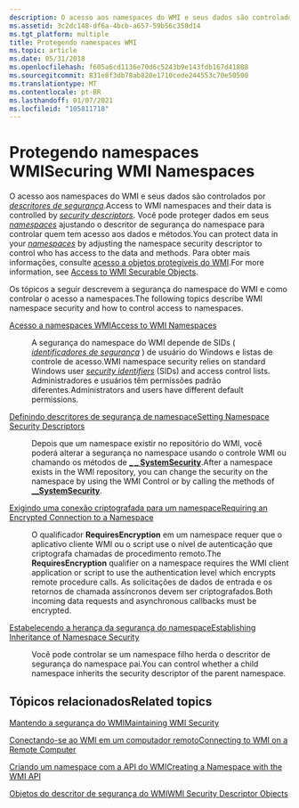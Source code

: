 ```yaml
---
description: O acesso aos namespaces do WMI e seus dados são controlados por descritores de segurança.
ms.assetid: 3c2dc148-df6a-4bcb-a657-59b56c358d14
ms.tgt_platform: multiple
title: Protegendo namespaces WMI
ms.topic: article
ms.date: 05/31/2018
ms.openlocfilehash: f605a6cd1136e70d6c5243b9e143fdb167d41808
ms.sourcegitcommit: 831e8f3db78ab820e1710cede244553c70e50500
ms.translationtype: MT
ms.contentlocale: pt-BR
ms.lasthandoff: 01/07/2021
ms.locfileid: "105811718"
---
```

# <a name="securing-wmi-namespaces"></a><span data-ttu-id="73cab-103">Protegendo namespaces WMI</span><span class="sxs-lookup"><span data-stu-id="73cab-103">Securing WMI Namespaces</span></span>

<span data-ttu-id="73cab-104">O acesso aos namespaces do WMI e seus dados são controlados por [*descritores de segurança*](gloss-s.md).</span><span class="sxs-lookup"><span data-stu-id="73cab-104">Access to WMI namespaces and their data is controlled by [*security descriptors*](gloss-s.md).</span></span> <span data-ttu-id="73cab-105">Você pode proteger dados em seus [*namespaces*](gloss-n.md) ajustando o descritor de segurança do namespace para controlar quem tem acesso aos dados e métodos.</span><span class="sxs-lookup"><span data-stu-id="73cab-105">You can protect data in your [*namespaces*](gloss-n.md) by adjusting the namespace security descriptor to control who has access to the data and methods.</span></span> <span data-ttu-id="73cab-106">Para obter mais informações, consulte [acesso a objetos protegíveis do WMI](access-to-wmi-securable-objects.md).</span><span class="sxs-lookup"><span data-stu-id="73cab-106">For more information, see [Access to WMI Securable Objects](access-to-wmi-securable-objects.md).</span></span>


<span data-ttu-id="73cab-107">Os tópicos a seguir descrevem a segurança do namespace do WMI e como controlar o acesso a namespaces.</span><span class="sxs-lookup"><span data-stu-id="73cab-107">The following topics describe WMI namespace security and how to control access to namespaces.</span></span>

<dl> <dt>

<span data-ttu-id="73cab-108"><span id="Access_to_WMI_Namespaces"></span><span id="access_to_wmi_namespaces"></span><span id="ACCESS_TO_WMI_NAMESPACES"></span>[Acesso a namespaces WMI](access-to-wmi-namespaces.md)</span><span class="sxs-lookup"><span data-stu-id="73cab-108"><span id="Access_to_WMI_Namespaces"></span><span id="access_to_wmi_namespaces"></span><span id="ACCESS_TO_WMI_NAMESPACES"></span>[Access to WMI Namespaces](access-to-wmi-namespaces.md)</span></span>
</dt> <dd>

<span data-ttu-id="73cab-109">A segurança do namespace do WMI depende de SIDs ( [*identificadores de segurança*](/windows/desktop/SecGloss/s-gly) ) de usuário do Windows e listas de controle de acesso.</span><span class="sxs-lookup"><span data-stu-id="73cab-109">WMI namespace security relies on standard Windows user [*security identifiers*](/windows/desktop/SecGloss/s-gly) (SIDs) and access control lists.</span></span> <span data-ttu-id="73cab-110">Administradores e usuários têm permissões padrão diferentes.</span><span class="sxs-lookup"><span data-stu-id="73cab-110">Administrators and users have different default permissions.</span></span>

</dd> <dt>

<span data-ttu-id="73cab-111"><span id="Setting_Namespace_Security_Descriptors"></span><span id="setting_namespace_security_descriptors"></span><span id="SETTING_NAMESPACE_SECURITY_DESCRIPTORS"></span>[Definindo descritores de segurança de namespace](setting-namespace-security-descriptors.md)</span><span class="sxs-lookup"><span data-stu-id="73cab-111"><span id="Setting_Namespace_Security_Descriptors"></span><span id="setting_namespace_security_descriptors"></span><span id="SETTING_NAMESPACE_SECURITY_DESCRIPTORS"></span>[Setting Namespace Security Descriptors](setting-namespace-security-descriptors.md)</span></span>
</dt> <dd>

<span data-ttu-id="73cab-112">Depois que um namespace existir no repositório do WMI, você poderá alterar a segurança no namespace usando o controle WMI ou chamando os métodos de [**\_ \_ SystemSecurity**](--systemsecurity.md).</span><span class="sxs-lookup"><span data-stu-id="73cab-112">After a namespace exists in the WMI repository, you can change the security on the namespace by using the WMI Control or by calling the methods of [**\_\_SystemSecurity**](--systemsecurity.md).</span></span>

</dd> <dt>

<span data-ttu-id="73cab-113"><span id="Requiring_an_Encrypted_Connection_to_a_Namespace"></span><span id="requiring_an_encrypted_connection_to_a_namespace"></span><span id="REQUIRING_AN_ENCRYPTED_CONNECTION_TO_A_NAMESPACE"></span>[Exigindo uma conexão criptografada para um namespace](requiring-an-encrypted-connection-to-a-namespace.md)</span><span class="sxs-lookup"><span data-stu-id="73cab-113"><span id="Requiring_an_Encrypted_Connection_to_a_Namespace"></span><span id="requiring_an_encrypted_connection_to_a_namespace"></span><span id="REQUIRING_AN_ENCRYPTED_CONNECTION_TO_A_NAMESPACE"></span>[Requiring an Encrypted Connection to a Namespace](requiring-an-encrypted-connection-to-a-namespace.md)</span></span>
</dt> <dd>

<span data-ttu-id="73cab-114">O qualificador **RequiresEncryption** em um namespace requer que o aplicativo cliente WMI ou o script use o nível de autenticação que criptografa chamadas de procedimento remoto.</span><span class="sxs-lookup"><span data-stu-id="73cab-114">The **RequiresEncryption** qualifier on a namespace requires the WMI client application or script to use the authentication level which encrypts remote procedure calls.</span></span> <span data-ttu-id="73cab-115">As solicitações de dados de entrada e os retornos de chamada assíncronos devem ser criptografados.</span><span class="sxs-lookup"><span data-stu-id="73cab-115">Both incoming data requests and asynchronous callbacks must be encrypted.</span></span>

</dd> <dt>

<span data-ttu-id="73cab-116"><span id="Establishing_Inheritance_of_Namespace_Security"></span><span id="establishing_inheritance_of_namespace_security"></span><span id="ESTABLISHING_INHERITANCE_OF_NAMESPACE_SECURITY"></span>[Estabelecendo a herança da segurança do namespace](establishing-inheritance-of-namespace-security.md)</span><span class="sxs-lookup"><span data-stu-id="73cab-116"><span id="Establishing_Inheritance_of_Namespace_Security"></span><span id="establishing_inheritance_of_namespace_security"></span><span id="ESTABLISHING_INHERITANCE_OF_NAMESPACE_SECURITY"></span>[Establishing Inheritance of Namespace Security](establishing-inheritance-of-namespace-security.md)</span></span>
</dt> <dd>

<span data-ttu-id="73cab-117">Você pode controlar se um namespace filho herda o descritor de segurança do namespace pai.</span><span class="sxs-lookup"><span data-stu-id="73cab-117">You can control whether a child namespace inherits the security descriptor of the parent namespace.</span></span>

</dd> </dl>

## <a name="related-topics"></a><span data-ttu-id="73cab-118">Tópicos relacionados</span><span class="sxs-lookup"><span data-stu-id="73cab-118">Related topics</span></span>

<dl> <dt>

[<span data-ttu-id="73cab-119">Mantendo a segurança do WMI</span><span class="sxs-lookup"><span data-stu-id="73cab-119">Maintaining WMI Security</span></span>](maintaining-wmi-security.md)
</dt> <dt>

[<span data-ttu-id="73cab-120">Conectando-se ao WMI em um computador remoto</span><span class="sxs-lookup"><span data-stu-id="73cab-120">Connecting to WMI on a Remote Computer</span></span>](connecting-to-wmi-on-a-remote-computer.md)
</dt> <dt>

[<span data-ttu-id="73cab-121">Criando um namespace com a API do WMI</span><span class="sxs-lookup"><span data-stu-id="73cab-121">Creating a Namespace with the WMI API</span></span>](creating-a-namespace-with-the-wmi-api.md)
</dt> <dt>

[<span data-ttu-id="73cab-122">Objetos do descritor de segurança do WMI</span><span class="sxs-lookup"><span data-stu-id="73cab-122">WMI Security Descriptor Objects</span></span>](wmi-security-descriptor-objects.md)
</dt> </dl>

 

 
